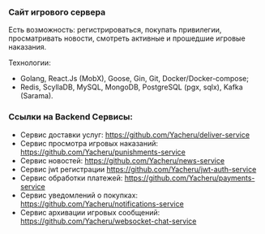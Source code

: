 ### Сайт игрового сервера

Есть возможность: регистрироваться, покупать привилегии, просматривать новости, смотреть активные и прошедшие игровые наказания.

Технологии:
- Golang, React.Js (MobX), Goose, Gin, Git, Docker/Docker-compose;
- Redis, ScyllaDB, MySQL, MongoDB, PostgreSQL (pgx, sqlx), Kafka (Sarama).

### Ссылки на Backend Сервисы:
- Сервис доставки услуг: https://github.com/Yacheru/deliver-service
- Сервис просмотра игровых наказаний: https://github.com/Yacheru/punishments-service
- Сервис новостей: https://github.com/Yacheru/news-service
- Сервис jwt регистрации https://github.com/Yacheru/jwt-auth-service
- Сервис обработки платежей: https://github.com/Yacheru/payments-service
- Сервис уведомлений о покупках: https://github.com/Yacheru/notifications-service
- Сервис архивации игровых сообщений: https://github.com/Yacheru/websocket-chat-service
